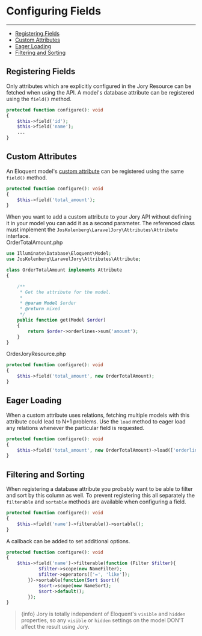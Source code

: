 # Configuring Fields

---

- [Registering Fields](#registering)
- [Custom Attributes](#custom-attributes)
- [Eager Loading](#eager)
- [Filtering and Sorting](#filtering-sorting)

<a name="registering"></a>
## Registering Fields
Only attributes which are explicitly configured in the Jory Resource can be fetched when using the API. A model's database attribute can be registered using the ```field()``` method.

```php
protected function configure(): void
{
    $this->field('id');
    $this->field('name');
    ...
}
```

<a name="custom-attributes"></a>
## Custom Attributes
An Eloquent model's [custom attribute](https://laravel.com/docs/6.x/eloquent-mutators#accessors-and-mutators) can be registered using the same ```field()``` method.

```php
protected function configure(): void
{
    $this->field('total_amount');
}
```

When you want to add a custom attribute to your Jory API without defining it in your model you can add it as a second parameter. The referenced class must implement the ```JosKolenberg\LaravelJory\Attributes\Attribute``` interface.  
OrderTotalAmount.php
```php
use Illuminate\Database\Eloquent\Model;
use JosKolenberg\LaravelJory\Attributes\Attribute;

class OrderTotalAmount implements Attribute
{

    /**
     * Get the attribute for the model.
     *
     * @param Model $order
     * @return mixed
     */
    public function get(Model $order)
    {
        return $order->orderlines->sum('amount');
    }
}
```
OrderJoryResource.php
```php
protected function configure(): void
{
    $this->field('total_amount', new OrderTotalAmount);
}
```

<a name="eager"></a>
## Eager Loading
When a custom attribute uses relations, fetching multiple models with this attribute could lead to N+1 problems. Use the ```load``` method to eager load any relations whenever the particular field is requested.

```php
protected function configure(): void
{
    $this->field('total_amount', new OrderTotalAmount)->load(['orderlines']);
}
```

<a name="filtering-sorting"></a>
## Filtering and Sorting
When registering a database attribute you probably want to be able to filter and sort by this column as well. To prevent registering this all separately the ```filterable``` and ```sortable``` methods are available when configuring a field. 
```php
protected function configure(): void
{
    $this->field('name')->filterable()->sortable();
}
```
A callback can be added to set additional options.
```php
protected function configure(): void
{
    $this->field('name')->filterable(function (Filter $filter){
            $filter->scope(new NameFilter);
            $filter->operators(['=', 'like']);
        })->sortable(function(Sort $sort){
            $sort->scope(new NameSort);
            $sort->default();
        });
}
```

> {info} Jory is totally independent of Eloquent's ```visible``` and ```hidden``` properties, so any ```visible``` or ```hidden``` settings on the model DON'T affect the result using Jory.


